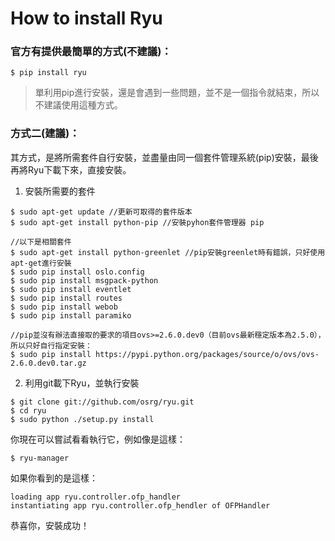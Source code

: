 # How to install Ryu

### 官方有提供最簡單的方式(不建議)：
```
$ pip install ryu
```
> 單利用pip進行安裝，還是會遇到一些問題，並不是一個指令就結束，所以不建議使用這種方式。

### 方式二(建議)：
其方式，是將所需套件自行安裝，並盡量由同一個套件管理系統(pip)安裝，最後再將Ryu下載下來，直接安裝。

1. 安裝所需要的套件
```
$ sudo apt-get update //更新可取得的套件版本
$ sudo apt-get install python-pip //安裝pyhon套件管理器 pip

//以下是相關套件
$ sudo apt-get install python-greenlet //pip安裝greenlet時有錯誤，只好使用apt-get進行安裝
$ sudo pip install oslo.config
$ sudo pip install msgpack-python
$ sudo pip install eventlet
$ sudo pip install routes
$ sudo pip install webob
$ sudo pip install paramiko

//pip並沒有辦法直接取的要求的項目ovs>=2.6.0.dev0（目前ovs最新穩定版本為2.5.0），所以只好自行指定安裝：
$ sudo pip install https://pypi.python.org/packages/source/o/ovs/ovs-2.6.0.dev0.tar.gz
```

2. 利用git載下Ryu，並執行安裝
```
$ git clone git://github.com/osrg/ryu.git 
$ cd ryu
$ sudo python ./setup.py install
```
你現在可以嘗試看看執行它，例如像是這樣：
```
$ ryu-manager
```
如果你看到的是這樣：
```
loading app ryu.controller.ofp_handler
instantiating app ryu.controller.ofp_hendler of OFPHandler
```
恭喜你，安裝成功！
